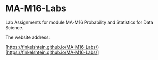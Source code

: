 # MA-M16-Labs
Lab Assignments for module MA-M16 Probability and Statistics for Data Science.

The website address:

[https://finkelshtein.github.io/MA-M16-Labs/)[https://finkelshtein.github.io/MA-M16-Labs/]
